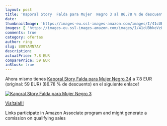 ```yaml
---
layout: post
title: 'Kaporal Story  Falda para Mujer  Negro 3 al 86.78 % de descuento'
date: 
thumbnailImage: 'https://images-eu.ssl-images-amazon.com/images/I/41cUBbkeVzL._SL200_.jpg'
images: [ 'https://images-eu.ssl-images-amazon.com/images/I/41cUBbkeVzL._SL200_.jpg' ]
comments: true
category: ofertas
author: ring
slug: B00YAMN7AY
description:
actualPrice: 7.8 EUR
comparePrice: 59 EUR
inStock: true
---
```


Ahora mismo tienes [Kaporal Story  Falda para Mujer  Negro 34](https://www.amazon.es/dp/B00YAMN7AY/?tag=tolees-21) a 7.8 EUR (original: 59 EUR) (86.78 %  de descuento) en el siguiente enlace!

[![Kaporal Story  Falda para Mujer  Negro 3](https://images-eu.ssl-images-amazon.com/images/I/41cUBbkeVzL._SL200_.jpg)](https://www.amazon.es/dp/B00YAMN7AY/?tag=tolees-21)

[Visítala!!!](https://www.amazon.es/dp/B00YAMN7AY/?tag=tolees-21)

Links participate in Amazon Associate program and might generate a comission on qualifying sales
